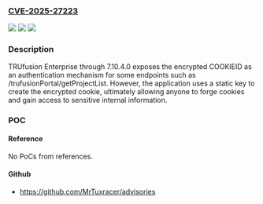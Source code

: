 ### [CVE-2025-27223](https://cve.mitre.org/cgi-bin/cvename.cgi?name=CVE-2025-27223)
![](https://img.shields.io/static/v1?label=Product&message=n%2Fa&color=blue)
![](https://img.shields.io/static/v1?label=Version&message=n%2Fa%20&color=brightgreen)
![](https://img.shields.io/static/v1?label=Vulnerability&message=n%2Fa&color=brightgreen)

### Description

TRUfusion Enterprise through 7.10.4.0 exposes the encrypted COOKIEID as an authentication mechanism for some endpoints such as /trufusionPortal/getProjectList. However, the application uses a static key to create the encrypted cookie, ultimately allowing anyone to forge cookies and gain access to sensitive internal information.

### POC

#### Reference
No PoCs from references.

#### Github
- https://github.com/MrTuxracer/advisories

